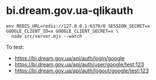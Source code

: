 # bi.dream.gov.ua-qlikauth

```
env REDIS_URL=redis://127.0.0.1:6379/0 SESSION_SECRET=x GOOGLE_CLIENT_ID=x GOOGLE_CLIENT_SECRET=x \
  node src/server.mjs --watch
```

To test:

- https://bi.dream.gov.ua/api/auth/login/google
- https://bi.dream.gov.ua/api/auth/user/google/test;123
- https://bi.dream.gov.ua/api/auth/logout/google/test;123
